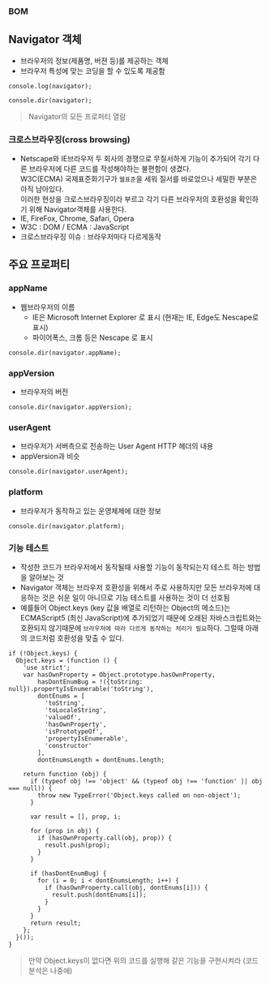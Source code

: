 ### BOM
## Navigator 객체
- 브라우저의 정보(제품명, 버젼 등)를 제공하는 객체
- 브라우저 특성에 맞는 코딩을 할 수 있도록 제공함
```
console.log(navigator);

console.dir(navigator);
```
> Navigator의 모든 프로퍼티 열람


### 크로스브라우징(cross browsing)
- Netscape와 IE브라우저 두 회사의 경쟁으로 무질서하게 기능이 추가되어 각기 다른 브라우저에 다른 코드를 작성해야하는 불편함이 생겼다.<br/>W3C(ECMA) 국제표준화기구가 `웹표준`을 세워 질서를 바로았으나 세밀한 부분은 아직 남아있다.<br/>이러한 현상을 크로스브라우징이라 부르고 각기 다른 브라우저의 호환성을 확인하기 위해 Navigator객체를 사용한다.
- IE, FireFox, Chrome, Safari, Opera
- W3C : DOM \/ ECMA : JavaScript
- 크로스브라우징 이슈 : 브라우저마다 다르게동작


## 주요 프로퍼티

### appName
- 웹브라우저의 이름
  - IE은 Microsoft Internet Explorer 로 표시 (현재는 IE, Edge도 Nescape로 표시)
  - 파이어폭스, 크롬 등은 Nescape 로 표시
```
console.dir(navigator.appName);
```

### appVersion
- 브라우저의 버전
```
console.dir(navigator.appVersion);
```

### userAgent
- 브라우저가 서버측으로 전송하는 User Agent HTTP 헤더의 내용
- appVersion과 비슷
```
console.dir(navigator.userAgent);
```

### platform
- 브라우저가 동작하고 있는 운영체제에 대한 정보
```
console.dir(navigator.platform);
```

### 기능 테스트
- 작성한 코드가 브라우저에서 동작될때 사용할 기능이 동작되는지 테스트 하는 방법을 알아보는 것
- Navigator 객체는 브라우저 호환성을 위해서 주로 사용하지만 모든 브라우저에 대응하는 것은 쉬운 일이 아니므로 기능 테스트를 사용하는 것이 더 선호됨
- 예를들어 Object.keys (key 값을 배열로 리턴하는 Object의 메소드)는 ECMAScript5 (최신 JavaScript)에 추가되었기 때문에 오래된 자바스크립트와는 호환되지 않기때문에 `브라우저에 따라 다르게 동작하는 처리가 필요`하다. 그럴때 아래의 코드처럼 호환성을 맞출 수 있다.
```
if (!Object.keys) {
  Object.keys = (function () {
    'use strict';
    var hasOwnProperty = Object.prototype.hasOwnProperty,
        hasDontEnumBug = !({toString: null}).propertyIsEnumerable('toString'),
        dontEnums = [
          'toString',
          'toLocaleString',
          'valueOf',
          'hasOwnProperty',
          'isPrototypeOf',
          'propertyIsEnumerable',
          'constructor'
        ],
        dontEnumsLength = dontEnums.length;
 
    return function (obj) {
      if (typeof obj !== 'object' && (typeof obj !== 'function' || obj === null)) {
        throw new TypeError('Object.keys called on non-object');
      }
 
      var result = [], prop, i;
 
      for (prop in obj) {
        if (hasOwnProperty.call(obj, prop)) {
          result.push(prop);
        }
      }
 
      if (hasDontEnumBug) {
        for (i = 0; i < dontEnumsLength; i++) {
          if (hasOwnProperty.call(obj, dontEnums[i])) {
            result.push(dontEnums[i]);
          }
        }
      }
      return result;
    };
  }());
}
```
> 만약 Object.keys이 없다면 위의 코드를 실행해 같은 기능을 구현시켜라 (코드분석은 나중에)
